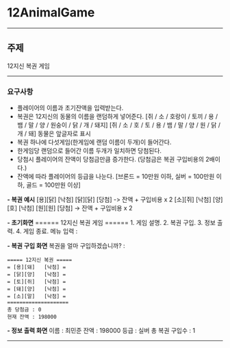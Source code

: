 # 12AnimalGame
___ 
## 주제
12지신 복권 게임
___ 
### 요구사항
- 플레이어의 이름과 초기잔액을 입력받는다.
- 복권은 12지신의 동물의 이름을 랜덤하게 넣어준다.
	[쥐 / 소 / 호랑이 / 토끼 / 용 / 뱀 / 말 / 양 / 원숭이 / 닭 / 개 / 돼지]
	[쥐 / 소 / 호 / 토 / 용 / 뱀 / 말 / 양 / 원 / 닭 / 개 / 돼] 동물은 앞글자로 표시
- 복권 하나에 다섯게임(한게임에 랜덤 이름이 두개)이 들어간다.
- 한게임당 랜덤으로 들어간 이름 두개가 일치하면 당첨된다.
- 당첨시 플레이어의 잔액이 당첨금만큼 증가한다.
	(당첨금은 복권 구입비용의 2배이다.)
- 잔액에 따라 플레이어의 등급을 나눈다.
	[브론드 = 10만원 이하, 실버 = 100만원 이하, 골드 = 100만원 이상]


**- 복권 예시**
	[용][닭]	[낙첨]
	[닭][닭]	[당첨] -> 잔액 + 구입비용 x 2
	[소][쥐]	[낙첨]
	[양][호]	[낙첨]
	[원][원]	[당첨] -> 잔액 + 구입비용 x 2


**- 초기화면**
	====== 12지신 복권 게임 ======
	1. 게임 설명.
	2. 복권 구입.
	3. 정보 출력.
	4. 게임 종료.
	메뉴 입력 : 


**- 복권 구입 화면**
	복권을 얼마 구입하겠습니까? :

	===== 12지신 복권 =====
	= [용][돼]   [낙첨] =
	= [닭][양]   [낙첨] =
	= [토][쥐]   [낙첨] =
	= [돼][양]   [낙첨] =
	= [소][말]   [낙첨] =
	====================
	총 당첨금 : 0
	현재 잔액 : 198000


**- 정보 출력 화면**
	이름 : 최민준
	잔액 : 198000
	등급 : 실버
	총 복권 구입수 : 1
___ 
